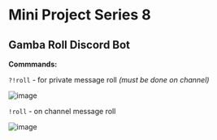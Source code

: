 # Mini Project Series 8
## Gamba Roll Discord Bot

**Commmands:**

`?!roll` - for private message roll *(must be done on channel)*

![image](https://github.com/TakoTatsuOji/gamba-roll-bot/assets/67666864/9d0d67a1-3385-45a2-8e2c-df5ac445c81b)

`!roll` - on channel message roll

![image](https://github.com/TakoTatsuOji/gamba-roll-bot/assets/67666864/a89996c7-a831-488e-b96d-9beeaf5a6d1a)


